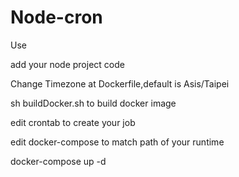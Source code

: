 # Node-cron

Use

add your node project code

Change Timezone at Dockerfile,default is Asis/Taipei

sh buildDocker.sh to build docker image

edit crontab to create your job

edit docker-compose to match path of your runtime

docker-compose up -d 